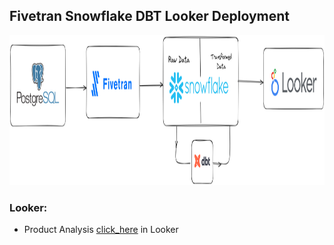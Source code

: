 ## Fivetran Snowflake DBT Looker Deployment

<img src="snowflake_dbt_Looker.png" width="1080" height ="240"/>




### Looker:
- Product Analysis [click_here](https://lookerstudio.google.com/reporting/df93d4f9-ef3e-45fe-86a5-470c69b697e0) in Looker
